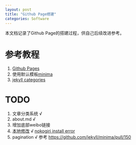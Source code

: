 ```yaml
---
layout: post
title: "Github Page搭建"
categories: Software
---
```

本文档记录了Github Page的搭建过程，供自己后续改进参考。

# 参考教程
1. [Github Pages](https://pages.github.com/)
2. 使用默认模板[minima](https://github.com/jekyll/minima)
3. [jekyll categories](https://blog.webjeda.com/jekyll-categories/)

# TODO
1. 文章分类系统 √
2. about.md √
3. 增加底部weibo链接 
4. [本地修改](https://help.github.com/articles/setting-up-your-github-pages-site-locally-with-jekyll/#step-2-install-jekyll-using-bundler) √ [nokogiri install error](/software/2018/08/30/nokogiri-problem.html)
5. pagination √ 参考 https://github.com/jekyll/minima/pull/150
